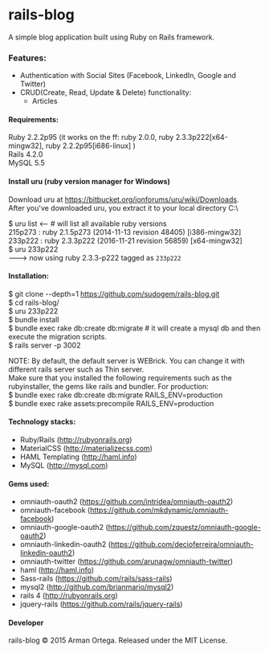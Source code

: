 # rails-blog
A simple blog application built using Ruby on Rails framework.

### Features:
* Authentication with Social Sites (Facebook, LinkedIn, Google and Twitter)
* CRUD(Create, Read, Update & Delete) functionality:
  * Articles

#### Requirements:   
Ruby 2.2.2p95 (it works on the ff: ruby 2.0.0, ruby 2.3.3p222[x64-mingw32], ruby 2.2.2p95[i686-linux] )   
Rails 4.2.0   
MySQL 5.5   

#### Install uru (ruby version manager for Windows)   
Download uru at https://bitbucket.org/jonforums/uru/wiki/Downloads.   
After you've downloaded uru, you extract it to your local directory C:\    

$ uru list  <-- # will list all available ruby versions   
  215p273     : ruby 2.1.5p273 (2014-11-13 revision 48405) [i386-mingw32]   
  233p222     : ruby 2.3.3p222 (2016-11-21 revision 56859) [x64-mingw32]   
$ uru 233p222   
---> now using ruby 2.3.3-p222 tagged as `233p222`    

#### Installation:   
$ git clone --depth=1 https://github.com/sudogem/rails-blog.git    
$ cd rails-blog/    
$ uru 233p222   
$ bundle install    
$ bundle exec rake db:create db:migrate # it will create a mysql db and then execute the migration scripts.    
$ rails server -p 3002    

NOTE: By default, the default server is WEBrick. You can change it with different rails server such as Thin server.    
Make sure that you installed the following requirements such as the rubyinstaller, the gems like rails and bundler.
For production:    
$ bundle exec rake db:create db:migrate RAILS_ENV=production     
$ bundle exec rake assets:precompile RAILS_ENV=production   

#### Technology stacks:
* Ruby/Rails (http://rubyonrails.org)    
* MaterialCSS (http://materializecss.com)    
* HAML Templating (http://haml.info)    
* MySQL (http://mysql.com)    

#### Gems used:
* omniauth-oauth2 (https://github.com/intridea/omniauth-oauth2)    
* omniauth-facebook (https://github.com/mkdynamic/omniauth-facebook)    
* omniauth-google-oauth2 (https://github.com/zquestz/omniauth-google-oauth2)    
* omniauth-linkedin-oauth2 (https://github.com/decioferreira/omniauth-linkedin-oauth2)    
* omniauth-twitter (https://github.com/arunagw/omniauth-twitter)    
* haml (http://haml.info)    
* Sass-rails (https://github.com/rails/sass-rails)    
* mysql2 (http://github.com/brianmario/mysql2)    
* rails 4 (http://rubyonrails.org)    
* jquery-rails (https://github.com/rails/jquery-rails)    

#### Developer
rails-blog &copy; 2015 Arman Ortega. Released under the MIT License.     
